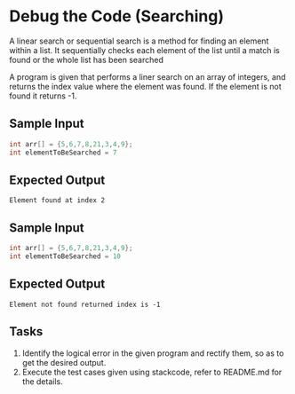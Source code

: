 # Debug the Code (Searching)

A linear search or sequential search is a method for finding an element within a list. It sequentially checks each element of the list until a match is found or the whole list has been searched

A program is given that performs a liner search on an array of integers, and returns the index value where the element was found. If the element is not found it returns -1.

## Sample Input

```java
int arr[] = {5,6,7,8,21,3,4,9};
int elementToBeSearched = 7
```

## Expected Output

```text
Element found at index 2
```

## Sample Input

```java
int arr[] = {5,6,7,8,21,3,4,9};
int elementToBeSearched = 10
```

## Expected Output

```text
Element not found returned index is -1
```

## Tasks

1. Identify the logical error in the given program and rectify them, so as to get the desired output.
2. Execute the test cases given using stackcode, refer to README.md for the details.
